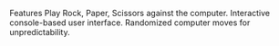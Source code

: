 Features
Play Rock, Paper, Scissors against the computer.
Interactive console-based user interface.
Randomized computer moves for unpredictability.

